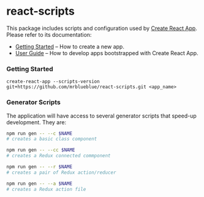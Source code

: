 # react-scripts

This package includes scripts and configuration used by [Create React App](https://github.com/facebookincubator/create-react-app).<br>
Please refer to its documentation:

* [Getting Started](https://github.com/facebookincubator/create-react-app/blob/master/README.md#getting-started) – How to create a new app.
* [User Guide](https://github.com/facebookincubator/create-react-app/blob/master/packages/react-scripts/template/README.md) – How to develop apps bootstrapped with Create React App.

### Getting Started

```
create-react-app --scripts-version git+https://github.com/mrblueblue/react-scripts.git <app_name>
```

### Generator Scripts

The application will have access to several generator scripts that speed-up development. They are:


```bash
npm run gen -- --c $NAME
# creates a basic class component

npm run gen -- --cc $NAME
# creates a Redux connected commponent

npm run gen -- --r $NAME
# creates a pair of Redux action/reducer

npm run gen -- --a $NAME
# creates a Redux action file
```
